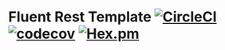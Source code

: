 # Fluent Rest Template [![CircleCI](https://circleci.com/gh/martinezcarlos/fluent-rest-template.svg?style=shield&circle-token=04fcca82fadd123d595b35c61bd1bcd93d112975)](https://circleci.com/gh/martinezcarlos/fluent-rest-template) [![codecov](https://codecov.io/gh/martinezcarlos/fluent-rest-template/branch/develop/graph/badge.svg?token=tlXxBkJNhD)](https://codecov.io/gh/martinezcarlos/fluent-rest-template) [![Hex.pm](https://img.shields.io/hexpm/l/plug)](http://www.apache.org/licenses/LICENSE-2.0)

